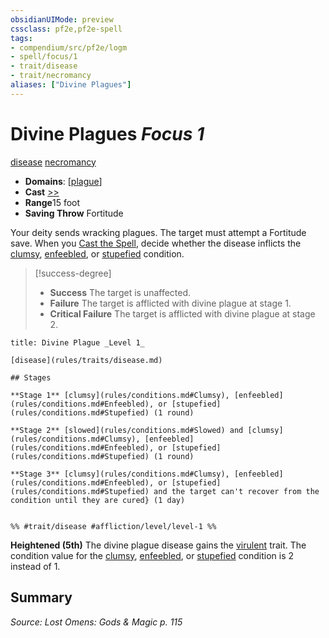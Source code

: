 ```yaml
---
obsidianUIMode: preview
cssclass: pf2e,pf2e-spell
tags:
- compendium/src/pf2e/logm
- spell/focus/1
- trait/disease
- trait/necromancy
aliases: ["Divine Plagues"]
---
```

# Divine Plagues *Focus 1*   
[disease](../../rules/traits/disease.md)  [necromancy](../../rules/traits/necromancy.md)  

- **Domains**: [[plague](../setting/domains.md#Plague)]
- **Cast** [>>](../../rules/core-rulebook/chapter-9-playing-the-game.md#Actions "Two-Action") 
- **Range**15 foot
- **Saving Throw** Fortitude

Your deity sends wracking plagues. The target must attempt a Fortitude save. When you [Cast the Spell](../../rules/actions/cast-a-spell.md), decide whether the disease inflicts the [clumsy](../../rules/conditions.md#Clumsy), [enfeebled](../../rules/conditions.md#Enfeebled), or [stupefied](../../rules/conditions.md#Stupefied) condition.

> [!success-degree] 
> - **Success** The target is unaffected.
> - **Failure** The target is afflicted with divine plague at stage 1.
> - **Critical Failure** The target is afflicted with divine plague at stage 2.

```ad-inline-affliction
title: Divine Plague _Level 1_

[disease](rules/traits/disease.md)  

## Stages

**Stage 1** [clumsy](rules/conditions.md#Clumsy), [enfeebled](rules/conditions.md#Enfeebled), or [stupefied](rules/conditions.md#Stupefied) (1 round)

**Stage 2** [slowed](rules/conditions.md#Slowed) and [clumsy](rules/conditions.md#Clumsy), [enfeebled](rules/conditions.md#Enfeebled), or [stupefied](rules/conditions.md#Stupefied) (1 round)

**Stage 3** [clumsy](rules/conditions.md#Clumsy), [enfeebled](rules/conditions.md#Enfeebled), or [stupefied](rules/conditions.md#Stupefied) and the target can't recover from the condition until they are cured} (1 day)


%% #trait/disease #affliction/level/level-1 %%
```

**Heightened (5th)** The divine plague disease gains the [virulent](../../rules/traits/virulent.md) trait. The condition value for the [clumsy](../../rules/conditions.md#Clumsy), [enfeebled](../../rules/conditions.md#Enfeebled), or [stupefied](../../rules/conditions.md#Stupefied) condition is 2 instead of 1.

## Summary

*Source: Lost Omens: Gods & Magic p. 115*
